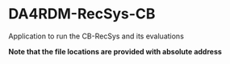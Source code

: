 # DA4RDM-RecSys-CB
Application to run the CB-RecSys and its evaluations

**Note that the file locations are provided with absolute address**